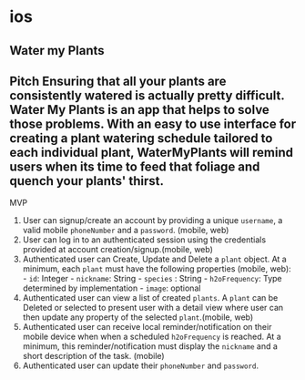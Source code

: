 # ios

Water my Plants 
---
Pitch
Ensuring that all your plants are consistently watered is actually pretty difficult. Water My Plants is an app that helps to solve those problems. With an easy to use interface for creating a plant watering schedule tailored to each individual plant, WaterMyPlants will remind users when its time to feed that foliage and quench your plants' thirst.
---
MVP
1. User can signup/create an account by providing a unique `username`, a valid mobile `phoneNumber` and a `password`. (mobile, web) 
2. User can log in to an authenticated session using the credentials provided at account creation/signup.(mobile, web)
3.  Authenticated user can Create, Update and Delete a `plant` object. At a minimum, each `plant` must have the following properties (mobile, web): - `id`: Integer - `nickname`: String - `species` : String - `h2oFrequency`: Type determined by implementation - `image`: optional 
4. Authenticated user can view a list of created `plants`. A `plant` can be Deleted or selected to present user with a detail view where user can then update any property of the selected `plant`.(mobile, web)
5.  Authenticated user can receive local reminder/notification on their mobile device when when a scheduled `h2oFrequency` is reached. At a minimum, this reminder/notification must display the `nickname` and a short description of the task. (mobile)
6.  Authenticated user can update their `phoneNumber` and `password`.

